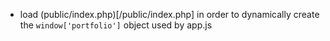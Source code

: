 - load (public/index.php)[/public/index.php] in order to dynamically create the `window['portfolio']` object used by app.js
